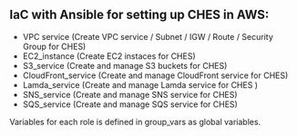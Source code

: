IaC with Ansible for setting up CHES in AWS:
------------------------------------------
- VPC service (Create VPC service / Subnet / IGW / Route / Security Group for CHES)
- EC2_instance (Create EC2 instaces for CHES)
- S3_service (Create and manage S3 buckets for CHES)
- CloudFront_service (Create and manage CloudFront service for CHES)
- Lamda_service (Create and manage Lamda service for CHES )
- SNS_service (Create and manage SNS service for CHES)
- SQS_service (Create and manage SQS service for CHES)

Variables for each role is defined in group_vars as global variables.

